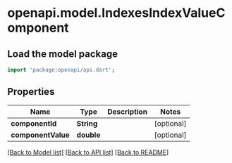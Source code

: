 # openapi.model.IndexesIndexValueComponent

## Load the model package
```dart
import 'package:openapi/api.dart';
```

## Properties
Name | Type | Description | Notes
------------ | ------------- | ------------- | -------------
**componentId** | **String** |  | [optional] 
**componentValue** | **double** |  | [optional] 

[[Back to Model list]](../README.md#documentation-for-models) [[Back to API list]](../README.md#documentation-for-api-endpoints) [[Back to README]](../README.md)


